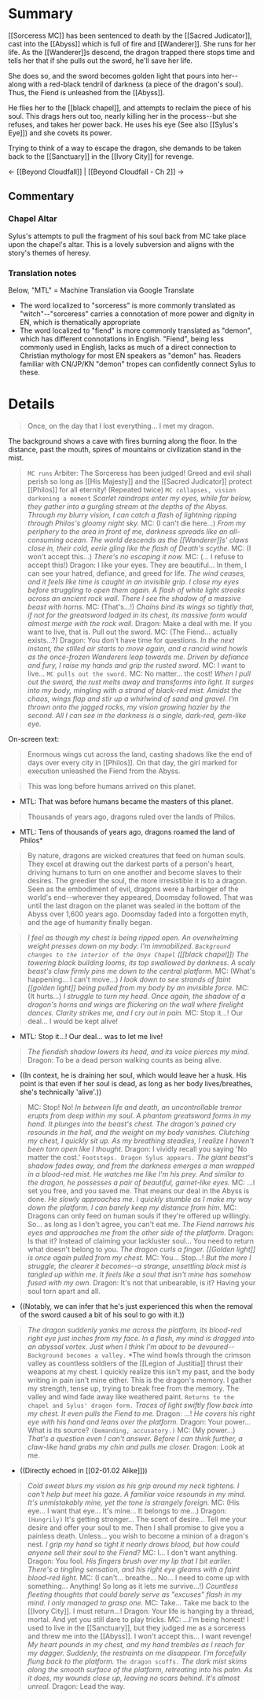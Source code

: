 # Summary
[[Sorceress MC]] has been sentenced to death by the [[Sacred Judicator]], cast into the [[Abyss]] which is full of fire and [[Wanderer]]. She runs for her life. As the [[Wanderer]]s descend, the dragon trapped there stops time and tells her that if she pulls out the sword, he'll save her life.

She does so, and the sword becomes golden light that pours into her--along with a red-black tendril of darkness (a piece of the dragon's soul). Thus, the Fiend is unleashed from the [[Abyss]].

He flies her to the [[black chapel]], and attempts to reclaim the piece of his soul. This drags hers out too, nearly killing her in the process--but she refuses, and takes her power back. He uses his eye (See also [[Sylus's Eye]]) and she covets its power.

Trying to think of a way to escape the dragon, she demands to be taken back to the [[Sanctuary]] in the [[Ivory City]] for revenge.

← [[Beyond Cloudfall]] | [[Beyond Cloudfall - Ch 2]] →

## Commentary

### Chapel Altar
Sylus's attempts to pull the fragment of his soul back from MC take place upon the chapel's altar. This is a lovely subversion and aligns with the story's themes of heresy.

### Translation notes
Below, "MTL" = Machine Translation via Google Translate

* The word localized to "sorceress" is more commonly translated as "witch"--"sorceress" carries a connotation of more power and dignity in EN, which is thematically appropriate
* The word localized to "fiend" is more commonly translated as "demon", which has different connotations in English. "Fiend", being less commonly used in English, lacks as much of a direct connection to Christian mythology for most EN speakers as "demon" has. Readers familiar with CN/JP/KN "demon" tropes can confidently connect Sylus to these.

# Details
> Once, on the day that I lost everything... I met my dragon.

The background shows a cave with fires burning along the floor. In the distance, past the mouth, spires of mountains or civilization stand in the mist.

> `MC runs`
> Arbiter: The Sorceress has been judged! Greed and evil shall perish so long as [[His Majesty]] and the [[Sacred Judicator]] protect [[Philos]] for all eternity! (Repeated twice)
> `MC collapses, vision darkening a moment`
> *Scarlet raindrops enter my eyes, while far below, they gather into a gurgling stream at the depths of the Abyss. Through my blurry vision, I can catch a flash of lightning ripping through Philos's gloomy night sky.*
> MC: (I can't die here...)
> *From my periphery to the area in front of me, darkness spreads like an all-consuming ocean. The world descends as the [[Wanderer]]s' claws close in, their cold, eerie gling like the flash of Death's scythe.*
> MC: (I won't accept this...)
> *There's no escaping it now.*
> MC: (... I refuse to accept this!)
> Dragon: I like your eyes. They are beautiful... In them, I can see your hatred, defiance, and greed for life.
> *The wind ceases, and it feels like time is caught in an invisible grip. I close my eyes before struggling to open them again. A flash of white light streaks across an ancient rock wall. There I see the shadow of a massive beast with horns.*
> MC: (That's...!)
> *Chains bind its wings so tightly that, if not for the greatsword lodged in its chest, its massive form would almost merge with the rock wall.*
> Dragon: Make a deal with me. If you want to live, that is. Pull out the sword.
> MC: (The Fiend... actually exists...?)
> Dragon: You don't have time for questions.
> *In the next instant, the stilled air starts to move again, and a rancid wind howls as the once-frozen Wanderers leap towards me.*
> *Driven by defiance and fury, I raise my hands and grip the rusted sword.*
> MC: I want to live...
> `MC pulls out the sword.`
> MC: No matter... the cost!
> *When I pull out the sword, the rust melts away and transforms into light. It surges into my body, mingling with a strand of black-red mist.*
> *Amidst the chaos, wings flap and stir up a whirlwind of sand and gravel. I'm thrown onto the jagged rocks, my vision growing hazier by the second. All I can see in the darkness is a single, dark-red, gem-like eye.*

On-screen text:
> Enormous wings cut across the land, casting shadows like the end of days over every city in [[Philos]]. On that day, the girl marked for execution unleashed the Fiend from the Abyss.

> This was long before humans arrived on this planet.
* MTL: That was before humans became the masters of this planet.

> Thousands of years ago, dragons ruled over the lands of Philos.
* MTL: Tens of thousands of years ago, dragons roamed the land of Philos*

> By nature, dragons are wicked creatures that feed on human souls. They excel at drawing out the darkest parts of a person's heart, driving humans to turn on one another and become slaves to their desires. The greedier the soul, the more irresistible it is to a dragon.
> Seen as the embodiment of evil, dragons were a harbinger of the world's end--wherever they appeared, Doomsday followed.
> That was until the last dragon on the planet was sealed in the bottom of the Abyss over 1,600 years ago.
> Doomsday faded into a forgotten myth, and the age of humanity finally began.

> *I feel as though my chest is being ripped open. An overwhelming weight presses down on my body. I'm immobilized.
> `Background changes to the interior of the Onyx Chapel`  ([[black chapel]])
> The towering black building looms, its top swallowed by darkness. A scaly beast's claw firmly pins me down to the central platform.*
> MC: (What's happening... I can't move...)
> *I look down to see strands of faint [[golden light]] being pulled from my body by an invisible force.*
> MC: (It hurts...)
> *I struggle to turn my head. Once again, the shadow of a dragon's horns and wings are flickering on the wall where firelight dances. Clarity strikes me, and I cry out in pain.*
> MC: Stop it...! Our deal... I would be kept alive!
* MTL: Stop it...! Our deal... was to let me live!
> *The fiendish shadow lowers its head, and its voice pierces my mind.*
> Dragon: To be a dead person walking counts as being alive.
* ((In context, he is draining her soul, which would leave her a husk. His point is that even if her soul is dead, as long as her body lives/breathes, she's technically 'alive'.))
> MC: Stop! No!
> *In between life and death, an uncontrollable tremor erupts from deep within my soul. A phantom greatsword forms in my hand. It plunges into the beast's chest.*
> *The dragon's pained cry resounds in the hall, and the weight on my body vanishes. Clutching my chest, I quickly sit up.
> As my breathing steadies, I realize I haven't been torn open like I thought.*
> Dragon: I vividly recall you saying 'No matter the cost.'
> `Footsteps. Dragon Sylus appears.`
> *The giant beast's shadow fades away, and from the darkness emerges a man wrapped in a blood-red mist. He watches me like I'm his prey. And similar to the dragon, he possesses a pair of beautiful, garnet-like eyes.*
> MC: ...I set you free, and you saved me. That means our deal in the Abyss is done.
> *He slowly approaches me. I quickly stumble as I make my way down the platform. I can barely keep my distance from him.*
> MC: Dragons can only feed on human souls if they're offered up willingly. So... as long as I don't agree, you can't eat me.
> *The Fiend narrows his eyes and approaches me from the other side of the platform.*
> Dragon: Is that it? Instead of claiming your lackluster soul... You need to return what doesn't belong to you.
> *The dragon curls a finger. [[Golden light]] is once again pulled from my chest.*
> MC: You... Stop...!
> *But the more I struggle, the clearer it becomes--a strange, unsettling black mist is tangled up within me. It feels like a soul that isn't mine has somehow fused with my own.*
> Dragon: It's not that unbearable, is it? Having your soul torn apart and all.
* ((Notably, we can infer that he's just experienced this when the removal of the sword caused a bit of his soul to go with it.))
> *The dragon suddenly yanks me across the platform, its blood-red right eye just inches from my face. In a flash, my mind is dragged into an abyssal vortex. Just when I think I'm about to be devoured--*
> `Background becomes a valley.`
> *The wind howls through the crimson valley as countless soldiers of the [[Legion of Justitia]] thrust their weapons at my chest.
> I quickly realize this isn't my past, and the body writing in pain isn't mine either. This is the dragon's memory.
> I gather my strength, tense up, trying to break free from the memory. The valley and wind fade away like weathered paint.
> `Returns to the chapel and Sylus' dragon form.`
> *Traces of light swiftly flow back into my chest. It even pulls the Fiend to me.*
> Dragon: ...!
> *He covers his right eye with his hand and leans over the platform.*
> Dragon: Your power... What is its source? `(Demanding, accusatory.)`
> MC: (My power...)
> *That's a question even I can't answer. Before I can think further, a claw-like hand grabs my chin and pulls me closer.*
> Dragon: Look at me.
* ((Directly echoed in [[02-01.02 Alike]]))
> *Cold sweat blurs my vision as his grip around my neck tightens. I can't help but meet his gaze. A familiar voice resounds in my mind. It's unmistakably mine, yet the tone is strangely foreign.*
> MC: (His eye... I want that eye... It's mine... It belongs to me...)
> Dragon: `(Hungrily)` It's getting stronger... The scent of desire... Tell me your desire and offer your soul to me. Then I shall promise to give you a painless death. Unless... you wish to become a minion of a dragon's nest.
> *I grip my hand so tight it nearly draws blood, but how could anyone sell their soul to the Fiend?*
> MC: I... I don't want anything.
> Dragon: You fool.
> *His fingers brush over my lip that I bit earlier. There's a tingling sensation, and his right eye gleams with a faint blood-red light.*
> MC: (I can't... breathe... No... I need to come up with something... Anything! So long as it lets me survive...!)
> *Countless fleeting thoughts that could barely serve as "excuses" flash in my mind. I only managed to grasp one.*
> MC: Take... Take me back to the [[Ivory City]]. I must return...!
> Dragon: Your life is hanging by a thread, mortal. And yet you still dare to play tricks.
> MC: ...I'm being honest! I used to live in the [[Sanctuary]], but they judged me as a sorceress and threw me into the [[Abyss]]. I won't accept this... I want revenge!
> *My heart pounds in my chest, and my hand trembles as I reach for my dagger. Suddenly, the restraints on me disappear. I'm forcefully flung back to the platform.*
> `The dragon scoffs.`
> *The dark mist skims along the smooth surface of the platform, retreating into his palm. As it does, my wounds close up, leaving no scars behind. It's almost unreal.*
> Dragon: Lead the way.
